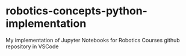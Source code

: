 # robotics-concepts-python-implementation
My implementation of Jupyter Notebooks for Robotics Courses github repository in VSCode
